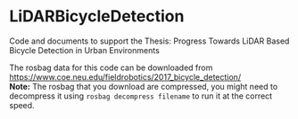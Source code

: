 # LiDARBicycleDetection
Code and documents to support the Thesis: Progress Towards LiDAR Based Bicycle Detection in Urban Environments

The rosbag data for this code can be downloaded from https://www.coe.neu.edu/fieldrobotics/2017_bicycle_detection/  
**Note:** The rosbag that you download are compressed, you might need to decompress it using `rosbag decompress filename` to run it at the correct speed.
